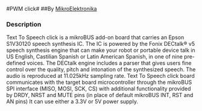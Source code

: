 #PWM click#
##By [MikroElektronika](http://www.mikroe.com)

### Description
Text To Speech click is a mikroBUS add-on board that carries an Epson S1V30120 speech synthesis IC. 
The IC is powered by the Fonix DECtalk® v5 speech synthesis engine that can make your robot or 
portable device talk in US English, Castilian Spanish or Latin American Spanish, 
in one of nine pre-defined voices. The DECtalk engine includes a parser that gives users fine control 
over the quality, pitch and intonation of the synthesized speech. The audio is reproduced at 11.025kHz 
sampling rate. Text To Speech click board communicates with the target board microcontroller through the mikroBUS 
SPI interface (MISO, MOSI, SCK, CS) with additional functionality provided by DRDY, NRST and MUTE pins 
(in place of default mikroBUS INT, RST and AN pins) It can use either a 3.3V or 5V power supply.
